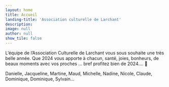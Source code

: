 ```yaml
---
layout: home
title: Accueil
landing-title: 'Association culturelle de Larchant'
description: 
image: null
author: null
show_tile: false
---
```


L’équipe de l’Association Culturelle de Larchant vous sous souhaite une très belle année. Que 2024 vous apporte à chacun, santé, joies, bonheurs, de beaux moments avec vos proches … bref profitez bien de 2024…. 🙂

Danielle, Jacqueline, Martine, Maud, Michelle, Nadine, Nicole, Claude, Dominique, Dominique, Sylvain… 